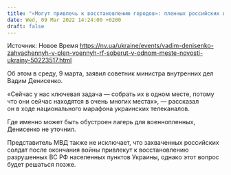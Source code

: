 ```yaml
---
title: "«Могут привлечь к восстановлению городов»: пленных российских военных соберут в одном месте — МВД"
date: Wed, 09 Mar 2022 14:24:00 +0200
draft: false
---
```

Источник: Новое Время https://nv.ua/ukraine/events/vadim-denisenko-zahvachennyh-v-plen-voennyh-rf-soberut-v-odnom-meste-novosti-ukrainy-50223517.html


 Об этом в среду, 9 марта, заявил советник министра внутренних дел Вадим Денисенко.

«Сейчас у нас ключевая задача — собрать их в одном месте, потому что они сейчас находятся в очень многих местах», — рассказал он в ходе национального марафона украинских телеканалов.

Где именно может быть обустроен лагерь для военнопленных, Денисенко не уточнил.

Представитель МВД также не исключает, что захваченных российских солдат после окончания войны привлекут к восстановлению разрушенных ВС РФ населенных пунктов Украины, однако этот вопрос будет решаться позже.
